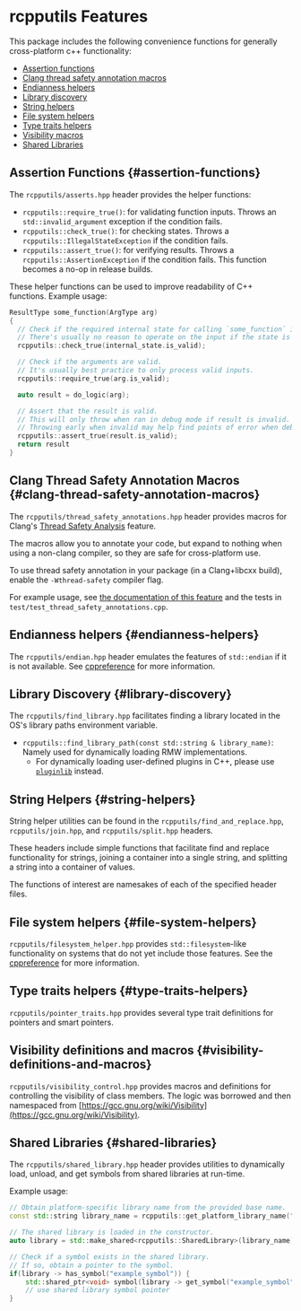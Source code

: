 # rcpputils Features

This package includes the following convenience functions for generally cross-platform c++ functionality:
* [Assertion functions](#assertion-functions)
* [Clang thread safety annotation macros](#clang-thread-safety-annotation-macros)
* [Endianness helpers](#endianness-helpers)
* [Library discovery](#library-discovery)
* [String helpers](#string-helpers)
* [File system helpers](#file-system-helpers)
* [Type traits helpers](#type-traits-helpers)
* [Visibility macros](#visibility-macros)
* [Shared Libraries](#shared-libraries)

## Assertion Functions {#assertion-functions}
The `rcpputils/asserts.hpp` header provides the helper functions:
* `rcpputils::require_true()`: for validating function inputs. Throws an `std::invalid_argument` exception if the condition fails.
* `rcpputils::check_true()`: for checking states. Throws a `rcpputils::IllegalStateException` if the condition fails.
* `rcpputils::assert_true()`: for verifying results. Throws a `rcpputils::AssertionException` if the condition fails. This function becomes a no-op in release builds.

These helper functions can be used to improve readability of C++ functions.
Example usage:
```c++
ResultType some_function(ArgType arg)
{
  // Check if the required internal state for calling `some_function` is valid.
  // There's usually no reason to operate on the input if the state is invalid.
  rcpputils::check_true(internal_state.is_valid);

  // Check if the arguments are valid.
  // It's usually best practice to only process valid inputs.
  rcpputils::require_true(arg.is_valid);

  auto result = do_logic(arg);

  // Assert that the result is valid.
  // This will only throw when ran in debug mode if result is invalid.
  // Throwing early when invalid may help find points of error when debugging.
  rcpputils::assert_true(result.is_valid);
  return result
}
```

## Clang Thread Safety Annotation Macros {#clang-thread-safety-annotation-macros}
The `rcpputils/thread_safety_annotations.hpp` header provides macros for Clang's [Thread Safety Analysis](https://clang.llvm.org/docs/ThreadSafetyAnalysis.html) feature.

The macros allow you to annotate your code, but expand to nothing when using a non-clang compiler, so they are safe for cross-platform use.

To use thread safety annotation in your package (in a Clang+libcxx build), enable the `-Wthread-safety` compiler flag.

For example usage, see [the documentation of this feature](https://clang.llvm.org/docs/ThreadSafetyAnalysis.html) and the tests in `test/test_thread_safety_annotations.cpp`.

## Endianness helpers {#endianness-helpers}
The `rcpputils/endian.hpp` header emulates the features of `std::endian` if it is not available.
See [cppreference](https://en.cppreference.com/w/cpp/types/endian) for more information.

## Library Discovery {#library-discovery}
The `rcpputils/find_library.hpp` facilitates finding a library located in the OS's library paths environment variable.

* `rcpputils::find_library_path(const std::string & library_name)`: Namely used for dynamically loading RMW
    implementations.
  * For dynamically loading user-defined plugins in C++, please use [`pluginlib`](https://github.com/ros/pluginlib) instead.

## String Helpers {#string-helpers}
String helper utilities can be found in the `rcpputils/find_and_replace.hpp`, `rcpputils/join.hpp`, and `rcpputils/split.hpp` headers.

These headers include simple functions that facilitate find and replace functionality for strings, joining a container into a single string, and splitting a string into a container of values.

The functions of interest are namesakes of each of the specified header files.

## File system helpers {#file-system-helpers}
`rcpputils/filesystem_helper.hpp` provides `std::filesystem`-like functionality on systems that do not yet include those features. See the [cppreference](https://en.cppreference.com/w/cpp/header/filesystem) for more information.

## Type traits helpers {#type-traits-helpers}
`rcpputils/pointer_traits.hpp` provides several type trait definitions for pointers and smart pointers.

## Visibility definitions and macros {#visibility-definitions-and-macros}
`rcpputils/visibility_control.hpp` provides macros and definitions for controlling the visibility of class members. The logic was borrowed and then namespaced from [https://gcc.gnu.org/wiki/Visibility](https://gcc.gnu.org/wiki/Visibility).

## Shared Libraries {#shared-libraries}
The `rcpputils/shared_library.hpp` header provides utilities to dynamically load, unload, and get symbols from shared libraries at run-time.

Example usage:
```c++
// Obtain platform-specific library name from the provided base name.
const std::string library_name = rcpputils::get_platform_library_name("foo_lib");

// The shared library is loaded in the constructor.
auto library = std::make_shared<rcpputils::SharedLibrary>(library_name);

// Check if a symbol exists in the shared library.
// If so, obtain a pointer to the symbol.
if(library -> has_symbol("example_symbol")) {
    std::shared_ptr<void> symbol(library -> get_symbol("example_symbol"));
    // use shared library symbol pointer
}
```
